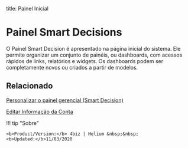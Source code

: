 title: Painel Inicial

# Painel Smart Decisions

O Painel Smart Decision é apresentado na página inicial do sistema. Ele permite organizar um conjunto de painéis, ou dashboards, com acessos rápidos de links, relatórios e widgets. Os dashboards podem ser completamente novos ou criados a partir de modelos.


Relacionado
-------

[Personalizar o painel gerencial (Smart Decision)][1]

[Editar Informação da Conta][2]

!!! tip "Sobre"

    <b>Product/Version:</b> 4biz | Helium &nbsp;&nbsp;
    <b>Updated:</b>11/03/2020

[1]:/pt-br/4biz-helium/additional-features/reports/create/dashboard-customize-management-panel-smart-decision.html
[2]:/pt-br/4biz-helium/initial-settings/access-settings/user/user-data.html
